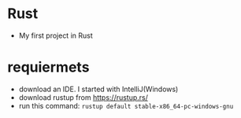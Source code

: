 # Rust
- My first project in  Rust

# requiermets
- download an IDE. I started with IntelliJ(Windows)
- download rustup from https://rustup.rs/
- run this command: `rustup default stable-x86_64-pc-windows-gnu`
